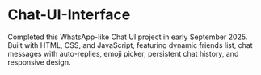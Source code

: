 # Chat-UI-Interface
Completed this WhatsApp-like Chat UI project in early September 2025. Built with HTML, CSS, and JavaScript, featuring dynamic friends list, chat messages with auto-replies, emoji picker, persistent chat history, and responsive design.
